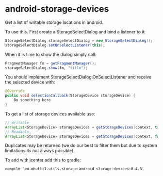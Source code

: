 # android-storage-devices
Get a list of writable storage locations in android.

To use this. First create a StorageSelectDialog and bind a listener to it:

```Java
StorageSelectDialog storageSelectDialog = new StorageSelectDialog();
storageSelectDialog.setOnSelectListener(this);
```

When it is time to show the dialog simply call:
```Java
FragmentManager fm = getFragmentManager();
storageSelectDialog.show(fm, "title");
```

You should implement StorageSelectDialog.OnSelectListener and receive the selected device with:

```Java
@Override
public void selectionCallback(StorageDevice storageDevice) {
	Do something here
}

```
To get a list of storage devices available use:

```Java
// Writable
ArrayList<StorageDevice> storageDevices = getStorageDevices(context, true);
// Readable
ArrayList<StorageDevice> storageDevices = getStorageDevices(context, false);
```
Duplicates may be returned (we do our best to filter them but due to system limitations its not always possible).


To add with jcenter add this to gradle:

```Gradle
compile 'eu.mhutti1.utils.storage:android-storage-devices:0.4.3'
```
